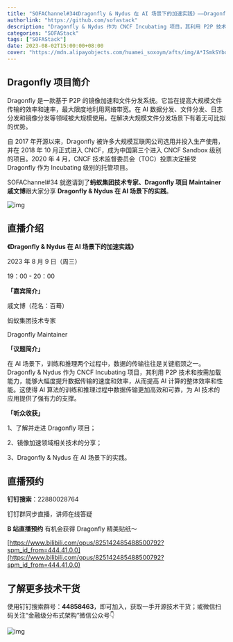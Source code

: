 ```yaml
---
title: "SOFAChannel#34《Dragonfly & Nydus 在 AI 场景下的加速实践》——Dragonfly 社区"
authorlink: "https://github.com/sofastack"
description: "Dragonfly & Nydus 作为 CNCF Incubating 项目，其利用 P2P 技术和按需加载能力，能够大幅度提升数据传输的速度和效率，从而提高 AI 计算的整体效率和性能。"
categories: "SOFAStack"
tags: ["SOFAStack"]
date: 2023-08-02T15:00:00+08:00
cover: "https://mdn.alipayobjects.com/huamei_soxoym/afts/img/A*ISmkSYboiIkAAAAAAAAAAAAADrGAAQ/original"
---
```


## Dragonfly 项目简介

Dragonfly 是一款基于 P2P 的镜像加速和文件分发系统。它旨在提高大规模文件传输的效率和速率，最大限度地利用网络带宽。在 AI 数据分发、文件分发、日志分发和镜像分发等领域被大规模使用。在解决大规模文件分发场景下有着无可比拟的优势。

自 2017 年开源以来，Dragonfly 被许多大规模互联网公司选用并投入生产使用，并在 2018 年 10 月正式进入 CNCF，成为中国第三个进入 CNCF Sandbox 级别的项目。2020 年 4 月，CNCF 技术监督委员会（TOC）投票决定接受 Dragonfly 作为 Incubating 级别的托管项目。

SOFAChannel#34 就邀请到了**蚂蚁集团技术专家、Dragonfly 项目 Maintainer 戚文博**跟大家分享 **Dragonfly & Nydus 在 AI 场景下的实践**。

![img](https://mdn.alipayobjects.com/huamei_soxoym/afts/img/A*ZLHNSaDyevcAAAAAAAAAAAAADrGAAQ/original.image)

## 直播介绍

**《Dragonfly & Nydus 在 AI 场景下的加速实践》**

2023 年 8 月 9 日（周三）

19：00 - 20：00

**「嘉宾简介」**

戚文博（花名：百蓦）

蚂蚁集团技术专家

Dragonfly Maintainer

**「议题简介」**

在 AI 场景下，训练和推理两个过程中，数据的传输往往是关键瓶颈之一。Dragonfly & Nydus 作为 CNCF Incubating 项目，其利用 P2P 技术和按需加载能力，能够大幅度提升数据传输的速度和效率，从而提高 AI 计算的整体效率和性能。这使得 AI 算法的训练和推理过程中数据传输更加高效和可靠，为 AI 技术的应用提供了强有力的支撑。

**「听众收获」**

1、了解并走进 Dragonfly 项目；

2、镜像加速领域相关技术的分享；

3、Dragonfly & Nydus 在 AI 场景下的实践。

## 直播预约

**钉钉搜索**：22880028764

钉钉群同步直播，讲师在线答疑

**B 站直播预约** 有机会获得 Dragonfly 精美贴纸～

[https://www.bilibili.com/opus/825142485488500792?spm_id_from=444.41.0.0](https://www.bilibili.com/opus/825142485488500792?spm_id_from=444.41.0.0)

## 了解更多技术干货

使用钉钉搜索群号：**44858463**，即可加入，获取一手开源技术干货；或微信扫码关注“金融级分布式架构”微信公众号👇

![img](https://gw.alipayobjects.com/mdn/rms_1c90e8/afts/img/A*_a06Q7zMKnwAAAAAAAAAAAAAARQnAQ.image)
